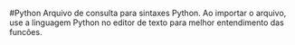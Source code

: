 #Python
Arquivo de consulta para sintaxes Python.
Ao importar o arquivo, use a linguagem Python no editor de texto para melhor entendimento das funcões.
